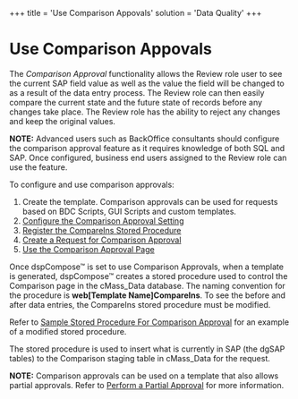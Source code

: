 +++
title = 'Use Comparison Appovals'
solution = 'Data Quality'
+++

# Use Comparison Appovals

The *Comparison Approval* functionality allows the Review role user to
see the current SAP field value as well as the value the field will be
changed to as a result of the data entry process. The Review role can
then easily compare the current state and the future state of records
before any changes take place. The Review role has the ability to reject
any changes and keep the original values.

**NOTE:** Advanced users such as BackOffice consultants should configure
the comparison approval feature as it requires knowledge of both SQL and
SAP. Once configured, business end users assigned to the Review role can
use the feature.

To configure and use comparison approvals:

1.  Create the template. Comparison approvals can be used for requests
    based on BDC Scripts, GUI Scripts and custom templates.
2.  [Configure the Comparison Approval
    Setting](Configure_the_Comparison_Approval_Setting)
3.  [Register the CompareIns Stored
    Procedure](Register_the_CompareIns_Stored_Procedure)
4.  [Create a Request for Comparison
    Approval](Create_a_Request_for_Comparison_Approval)
5.  [Use the Comparison Approval
    Page](Use_the_Comparison_Approval_Page)

Once dspCompose™ is set to use Comparison Approvals, when a template is
generated, dspCompose™ creates a stored procedure used to control the
Comparison page in the cMass\_Data database. The naming convention for
the procedure is **web\[Template Name\]CompareIns**. To see the before
and after data entries, the CompareIns stored procedure must be
modified.

Refer to [Sample Stored Procedure For Comparison
Approval](Sample_Stored_Procedure_for_Comparison_Approval) for an
example of a modified stored procedure.

The stored procedure is used to insert what is currently in SAP (the
dgSAP tables) to the Comparison staging table in cMass\_Data for the
request.

**NOTE:** Comparison approvals can be used on a template that also
allows partial approvals. Refer to [Perform a Partial
Approval](Review_Request_Data#Perform_a_Partial_Approval) for more
information.
